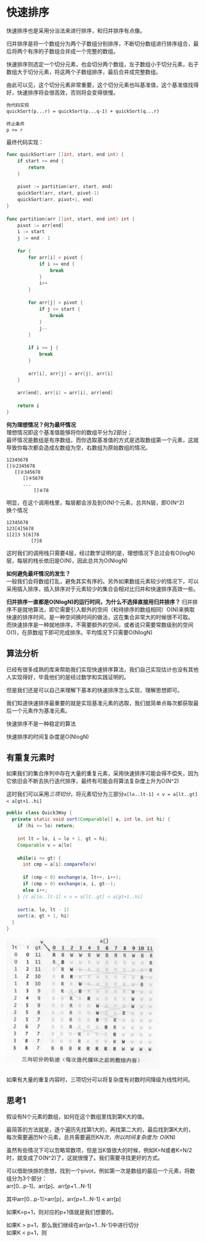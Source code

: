 # 快速排序
快速排序也是采用分治法来进行排序，和归并排序有点像。  

归并排序是将一个数组分为两个子数组分别排序，不断切分数组进行排序组合，最后将两个有序的子数组合并成一个完整的数组。  

快速排序则选定一个切分元素，也会切分两个数组，左子数组小于切分元素，右子数组大于切分元素，将这两个子数组排序，最后合并成完整数组。

由此可以见，这个切分元素非常重要，这个切分元素也叫基准值，这个基准值找得好，快速排序将会很高效，否则将会变得很慢。  

```
伪代码实现
quickSort(p...r) = quickSort(p...q-1) + quickSort(q...r)

终止条件
p >= r
```

最终代码实现：
```go
func quickSort(arr []int, start, end int) {
	if start >= end {
		return
	}

	pivot := partition(arr, start, end)
	quickSort(arr, start, pivot-1)
	quickSort(arr, pivot+1, end)
}

func partition(arr []int, start, end int) int {
	pivot := arr[end]
	i := start
	j := end - 1

	for {
		for arr[i] < pivot {
			if i >= end {
				break
			}
			i++
		}

		for arr[j] > pivot {
			if j <= start {
				break
			}
			j--
		}

		if i >= j {
			break
		}

		arr[i], arr[j] = arr[j], arr[i]
	}

	arr[end], arr[i] = arr[i], arr[end]

	return i
}
```

**何为理想情况？何为最坏情况**  
理想情况即这个基准值能够将你的数组平分为2部分；  
最坏情况是数组是有序数组，而你选取基准值的方式是选取数组第一个元素，这就导致你每次都会造成左数组为空，右数组为原始数组的情况。
```
12345678
[]①2345678
   []②345678
      []④5678
      ...
          []⑥78
```
明显，在这个调用栈里，每层都会涉及到O(N)个元素，总共N层，即O(N^2)  
换个情况
```
12345678
123[4]5678
1[2]3 5[6]78
         [7]8 
```
这时我们的调用栈只需要4层，经过数学证明的是，理想情况下总过会有O(logN)层，每层的栈长依旧是O(N)，因此总共为O(NlogN)

**如何避免最坏情况的发生？**  
一般我们会将数组打乱，避免其实有序的。另外如果数组元素较少的情况下，可以采用插入排序，插入排序对于元素较少的集合会相对比归并和快速排序高效一些。

**归并排序一直都是O(NlogN)的运行时间，为什么不选择直接用归并排序？**
归并排序不是就地算法，即它需要引入额外的空间（和待排序的数组相同）O(N)来换取快速的排序时间，是一种空间换时间的做法，这在集合非常大的时候很不可取。  
而快速排序是一种就地排序，不需要额外的空间，或者说只需要常数级别的空间O(1)，在原数组下即可完成排序。平均情况下只需要O(NlogN)

## 算法分析
已经有很多成熟的库来帮助我们实现快速排序算法，我们自己实现估计也没有其他人实现得好，毕竟他们的是经过数学和实践证明的。

但是我们还是可以自己来理解下基本的快速排序怎么实现，理解思想即可。

我们知道快速排序最重要的就是实现基准元素的选取，我们就简单点每次都获取最后一个元素作为基准元素。

快速排序不是一种稳定的算法

快速排序的时间复杂度是O(NlogN)

## 有重复元素时
如果我们的集合序列中存在大量的重复元素，采用快速排序可能会得不偿失，因为它依旧会不断去执行迭代排序，最终有可能会将算法复杂度上升为O(N^2)

这时我们可以采用*三项切分*，将元素切分为三部分`a[lo..lt-1] < v = a[lt..gt] < a[gt+1..hi]`

```java
public class Quick3Way {
  private static void sort(Comparable[] a, int lo, int hi) {
    if (hi <= lo) return;

    int lt = lo, i = lo + 1, gt = hi;
    Comparable v = a[lo]

    while(i <= gt) {
      int cmp = a[i].compareTo(v)

      if (cmp < 0) exchange(a, lt++, i++);
      if (cmp > 0) exchange(a, i, gt--);
      else i++;
    } // a[lo..lt-1] < v = a[lt..gt] < a[gt+1..hi]

    sort(a, lo, lt - 1)
    sort(a, gt + 1, hi)
  }
}
```

![WX20180802-190001](../images/WX20180802-190001.png)

如果有大量的重复内容时，三项切分可以将复杂度有对数时间降级为线性时间。

## 思考1
假设有N个元素的数组，如何在这个数组里找到第K大的值。

最简答的方法就是，逐个遍历先找第1大的，再找第二大的，最后找到第K大的，每次需要遍历N个元素，总共需要遍历K*N次，所以时间复杂度为: O(K*N)

虽然有些情况下可以忽略常数项，但是当K值很大的时候，例如K=N或者K=N/2时，就变成了O(N^2)了，这就很慢了。我们需要寻找更好的方式。

可以借助快排的思想，找到一个pivot，例如第一次是数组的最后一个元素，将数组分为3个部分：  
arr[0...p-1]、arr[p]、arr[p+1...N-1]

其中arr[0...p-1]>arr[p]，arr[p+1...N-1] < arr[p]

如果K=p+1，则对应的p+1值就是我们想要的。

如果K > p+1，那么我们继续在arr[p+1...N-1]中进行切分  
如果K < p+1，则